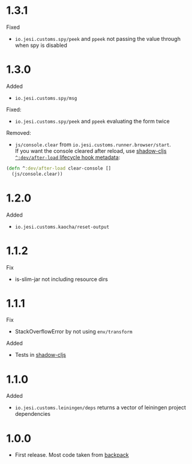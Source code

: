# 1.3.1

Fixed

* `io.jesi.customs.spy/peek` and `ppeek`  not passing the value through when spy is disabled

# 1.3.0

Added

* `io.jesi.customs.spy/msg`

Fixed:

* `io.jesi.customs.spy/peek` and `ppeek` evaluating the form twice

Removed:

* `js/console.clear` from `io.jesi.customs.runner.browser/start`. \
  If you want the console cleared after reload,
  use [shadow-cljs `^:dev/after-load` lifecycle hook metadata](https://shadow-cljs.github.io/docs/UsersGuide.html#\_metadata):

```clojure
(defn ^:dev/after-load clear-console []
  (js/console.clear))
```

# 1.2.0

Added

* `io.jesi.customs.kaocha/reset-output`

# 1.1.2

Fix

* is-slim-jar not including resource dirs

# 1.1.1

Fix

* StackOverflowError by not using `env/transform`

Added

* Tests in [shadow-cljs](https://github.com/thheller/shadow-cljs)

# 1.1.0

Added

* `io.jesi.customs.leiningen/deps` returns a vector of leiningen project dependencies

# 1.0.0

* First release. Most code taken from [backpack](https://github.com/jesims/backpack)
